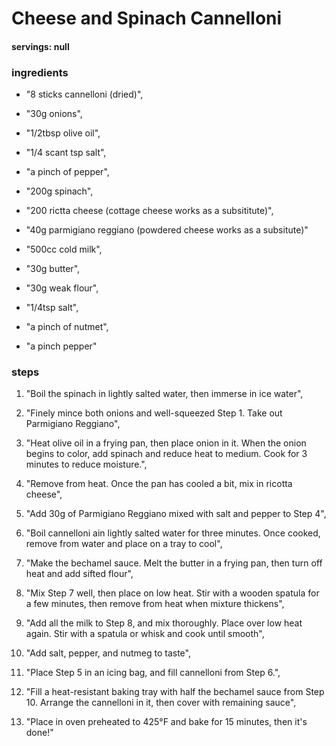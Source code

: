 # Cheese and Spinach Cannelloni
#### servings: null
### ingredients
- "8 sticks cannelloni (dried)",
- "30g onions",
- "1/2tbsp olive oil",
- "1/4 scant tsp salt",
- "a pinch of pepper",
- "200g spinach",
- "200 rictta cheese (cottage cheese works as a subsititute)",
- "40g parmigiano reggiano (powdered cheese works as a subsitute)"

- "500cc cold milk",
- "30g butter",
- "30g weak flour",
- "1/4tsp salt",
- "a pinch of nutmet",
- "a pinch pepper"


### steps
1. "Boil the spinach in lightly salted water, then immerse in ice water",

2. "Finely mince both onions and well-squeezed Step 1. Take out Parmigiano Reggiano",

3. "Heat olive oil in a frying pan, then place onion in it. When the onion begins to color, add spinach and reduce heat to medium. Cook for 3 minutes to reduce moisture.",

4. "Remove from heat. Once the pan has cooled a bit, mix in ricotta cheese",

5. "Add 30g of Parmigiano Reggiano mixed with salt and pepper to Step 4",

6. "Boil cannelloni ain lightly salted water for three minutes. Once cooked, remove from water and place on a tray to cool",

7. "Make the bechamel sauce. Melt the butter in a frying pan, then turn off heat and add sifted flour",

8. "Mix Step 7 well, then place on low heat. Stir with a wooden spatula for a few minutes, then remove from heat when mixture thickens",

9. "Add all the milk to Step 8, and mix thoroughly. Place over low heat again. Stir with a spatula or whisk and cook until smooth",

10. "Add salt, pepper, and nutmeg to taste",

11. "Place Step 5 in an icing bag, and fill cannelloni from Step 6.",

12. "Fill a heat-resistant baking tray with half the bechamel sauce from Step 10. Arrange the cannelloni in it, then cover with remaining sauce",

13. "Place in oven preheated to 425°F and bake for 15 minutes, then it's done!"